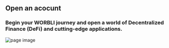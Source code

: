 ## Open an acocunt
### Begin your WORBLI journey and open a world of Decentralized Finance (DeFi) and cutting-edge applications.

![page image](../images/account.jpg)

